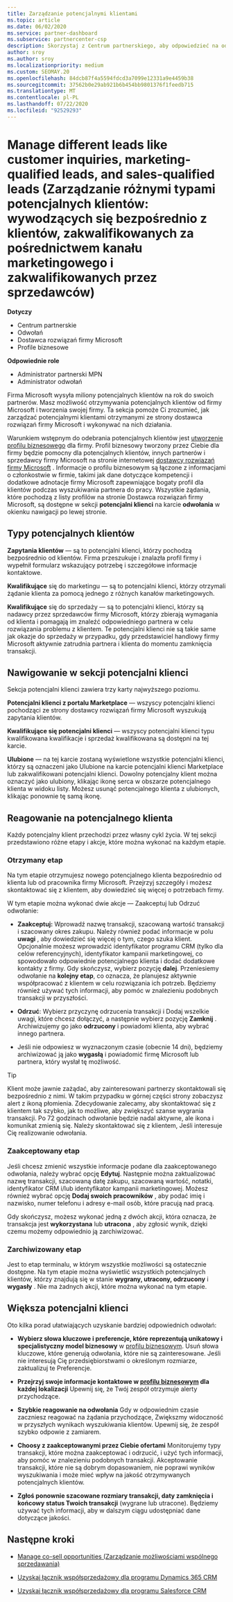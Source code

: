 ```yaml
---
title: Zarządzanie potencjalnymi klientami
ms.topic: article
ms.date: 06/02/2020
ms.service: partner-dashboard
ms.subservice: partnercenter-csp
description: Skorzystaj z Centrum partnerskiego, aby odpowiedzieć na odwołania i zarządzać nowymi, istniejącymi i zarchiwizowanymi potencjalnymi klientami oraz odwołaniami. Dowiedz się również, jak uzyskać więcej odwołań w przyszłości.
author: sroy
ms.author: sroy
ms.localizationpriority: medium
ms.custom: SEOMAY.20
ms.openlocfilehash: 84dcb87f4a5594fdcd3a7099e12331a9e4459b38
ms.sourcegitcommit: 37562b0e29ab921b6b454bb9801376f1feedb715
ms.translationtype: MT
ms.contentlocale: pl-PL
ms.lasthandoff: 07/22/2020
ms.locfileid: "92529293"
---
```

# <a name="manage-different-leads-like-customer-inquiries-marketing-qualified-leads-and-sales-qualified-leads"></a>Manage different leads like customer inquiries, marketing-qualified leads, and sales-qualified leads (Zarządzanie różnymi typami potencjalnych klientów: wywodzących się bezpośrednio z klientów, zakwalifikowanych za pośrednictwem kanału marketingowego i zakwalifikowanych przez sprzedawców)

**Dotyczy**

- Centrum partnerskie
- Odwołań
- Dostawca rozwiązań firmy Microsoft
- Profile biznesowe

**Odpowiednie role**

- Administrator partnerski MPN
- Administrator odwołań

Firma Microsoft wysyła miliony potencjalnych klientów na rok do swoich partnerów. Masz możliwość otrzymywania potencjalnych klientów od firmy Microsoft i tworzenia swojej firmy. Ta sekcja pomoże Ci zrozumieć, jak zarządzać potencjalnymi klientami otrzymanymi ze strony dostawca rozwiązań firmy Microsoft i wykonywać na nich działania.

Warunkiem wstępnym do odebrania potencjalnych klientów jest [utworzenie profilu biznesowego](create-a-marketing-profile.md) dla firmy. Profil biznesowy tworzony przez Ciebie dla firmy będzie pomocny dla potencjalnych klientów, innych partnerów i sprzedawcy firmy Microsoft na stronie internetowej [dostawcy rozwiązań firmy Microsoft](https://www.microsoft.com/solution-providers/home) . Informacje o profilu biznesowym są łączone z informacjami o członkostwie w firmie, takimi jak dane dotyczące kompetencji i dodatkowe adnotacje firmy Microsoft zapewniające bogaty profil dla klientów podczas wyszukiwania partnera do pracy. Wszystkie żądania, które pochodzą z listy profilów na stronie Dostawca rozwiązań firmy Microsoft, są dostępne w sekcji **potencjalni klienci** na karcie **odwołania** w okienku nawigacji po lewej stronie.

## <a name="types-of-leads"></a>Typy potencjalnych klientów

**Zapytania klientów** — są to potencjalni klienci, którzy pochodzą bezpośrednio od klientów. Firma przeszukuje i znalazła profil firmy i wypełnił formularz wskazujący potrzebę i szczegółowe informacje kontaktowe.

**Kwalifikujące** się do marketingu — są to potencjalni klienci, którzy otrzymali żądanie klienta za pomocą jednego z różnych kanałów marketingowych.

**Kwalifikujące** się do sprzedaży — są to potencjalni klienci, którzy są nadawcy przez sprzedawców firmy Microsoft, którzy zbierają wymagania od klienta i pomagają im znaleźć odpowiedniego partnera w celu rozwiązania problemu z klientem. Te potencjalni klienci nie są takie same jak okazje do sprzedaży w przypadku, gdy przedstawiciel handlowy firmy Microsoft aktywnie zatrudnia partnera i klienta do momentu zamknięcia transakcji.

## <a name="navigating-the-leads-section"></a>Nawigowanie w sekcji potencjalni klienci

Sekcja potencjalni klienci zawiera trzy karty najwyższego poziomu. 

**Potencjalni klienci z portalu Marketplace** — wszyscy potencjalni klienci pochodząci ze strony dostawcy rozwiązań firmy Microsoft wyszukują zapytania klientów.

**Kwalifikujące się potencjalni klienci** — wszyscy potencjalni klienci typu kwalifikowana kwalifikacje i sprzedaż kwalifikowana są dostępni na tej karcie.

**Ulubione** — na tej karcie zostaną wyświetlone wszystkie potencjalni klienci, którzy są oznaczeni jako Ulubione na karcie potencjalni klienci Marketplace lub zakwalifikowani potencjalni klienci. Dowolny potencjalny klient można oznaczyć jako ulubiony, klikając ikonę serca w obszarze potencjalnego klienta w widoku listy. Możesz usunąć potencjalnego klienta z ulubionych, klikając ponownie tę samą ikonę.

## <a name="responding-to-a-lead"></a>Reagowanie na potencjalnego klienta

Każdy potencjalny klient przechodzi przez własny cykl życia. W tej sekcji przedstawiono różne etapy i akcje, które można wykonać na każdym etapie.

### <a name="received-stage"></a>Otrzymany etap

Na tym etapie otrzymujesz nowego potencjalnego klienta bezpośrednio od klienta lub od pracownika firmy Microsoft. Przejrzyj szczegóły i możesz skontaktować się z klientem, aby dowiedzieć się więcej o potrzebach firmy.

W tym etapie można wykonać dwie akcje — Zaakceptuj lub Odrzuć odwołanie:

- **Zaakceptuj:** Wprowadź nazwę transakcji, szacowaną wartość transakcji i szacowany okres zakupu. Należy również podać informacje w polu **uwagi** , aby dowiedzieć się więcej o tym, czego szuka klient. Opcjonalnie możesz wprowadzić identyfikator programu CRM (tylko dla celów referencyjnych), identyfikator kampanii marketingowej, co spowodowało odpowiednie potencjalnego klienta i dodać dodatkowe kontakty z firmy. Gdy skończysz, wybierz pozycję **dalej**. Przeniesiemy odwołanie na **kolejny etap**, co oznacza, że planujesz aktywnie współpracować z klientem w celu rozwiązania ich potrzeb. Będziemy również używać tych informacji, aby pomóc w znalezieniu podobnych transakcji w przyszłości. 

- **Odrzuć**: Wybierz przyczynę odrzucenia transakcji i Dodaj wszelkie uwagi, które chcesz dołączyć, a następnie wybierz pozycję **Zamknij** . Archiwizujemy go jako **odrzucony** i powiadomi klienta, aby wybrać innego partnera.

- Jeśli nie odpowiesz w wyznaczonym czasie (obecnie 14 dni), będziemy archiwizować ją jako **wygasłą** i powiadomić firmę Microsoft lub partnera, który wysłał tę możliwość.

> [!TIP]
> Klient może jawnie zażądać, aby zainteresowani partnerzy skontaktowali się bezpośrednio z nimi. W takim przypadku w górnej części strony zobaczysz alert z ikoną płomienia. Zdecydowanie zalecamy, aby skontaktować się z klientem tak szybko, jak to możliwe, aby zwiększyć szanse wygrania transakcji. Po 72 godzinach odwołanie będzie nadal aktywne, ale ikona i komunikat zmienią się. Należy skontaktować się z klientem, Jeśli interesuje Cię realizowanie odwołania.

### <a name="accepted-stage"></a>Zaakceptowany etap

Jeśli chcesz zmienić wszystkie informacje podane dla zaakceptowanego odwołania, należy wybrać opcję **Edytuj**. Następnie można zaktualizować nazwę transakcji, szacowaną datę zakupu, szacowaną wartość, notatki, identyfikator CRM i/lub identyfikator kampanii marketingowej.  Możesz również wybrać opcję **Dodaj swoich pracowników** , aby podać imię i nazwisko, numer telefonu i adresy e-mail osób, które pracują nad pracą.

Gdy skończysz, możesz wykonać jedną z dwóch akcji, która oznacza, że transakcja jest **wykorzystana** lub **utracona** , aby zgłosić wynik, dzięki czemu możemy odpowiednio ją zarchiwizować.

### <a name="archived-stage"></a>Zarchiwizowany etap

Jest to etap terminalu, w którym wszystkie możliwości są ostatecznie dostępne. Na tym etapie można wyświetlić wszystkich potencjalnych klientów, którzy znajdują się w stanie **wygrany, utracony, odrzucony** i **wygasły** . Nie ma żadnych akcji, które można wykonać na tym etapie.

## <a name="getting-more-leads"></a>Większa potencjalni klienci

Oto kilka porad ułatwiających uzyskanie bardziej odpowiednich odwołań:

- **Wybierz słowa kluczowe i preferencje, które reprezentują unikatowy i specjalistyczny model biznesowy** w [profilu biznesowym](create-a-marketing-profile.md). Usuń słowa kluczowe, które generują odwołania, które nie są zainteresowane. Jeśli nie interesują Cię przedsiębiorstwami o określonym rozmiarze, zaktualizuj te Preferencje.

- **Przejrzyj swoje informacje kontaktowe w [profilu biznesowym](create-a-marketing-profile.md) dla każdej lokalizacji** Upewnij się, że Twój zespół otrzymuje alerty przychodzące.

- **Szybkie reagowanie na odwołania** Gdy w odpowiednim czasie zaczniesz reagować na żądania przychodzące, Zwiększmy widoczność w przyszłych wynikach wyszukiwania klientów. Upewnij się, że zespół szybko odpowie z zamiarem.

- **Choosy z zaakceptowanymi przez Ciebie ofertami** Monitorujemy typy transakcji, które można zaakceptować i odrzucić, i użyć tych informacji, aby pomóc w znalezieniu podobnych transakcji. Akceptowanie transakcji, które nie są dobrym dopasowaniem, nie poprawi wyników wyszukiwania i może mieć wpływ na jakość otrzymywanych potencjalnych klientów.

- **Zgłoś ponownie szacowane rozmiary transakcji, daty zamknięcia i końcowy status Twoich transakcji** (wygrane lub utracone). Będziemy używać tych informacji, aby w dalszym ciągu udostępniać dane dotyczące jakości.

## <a name="next-steps"></a>Następne kroki

- [Manage co-sell opportunities (Zarządzanie możliwościami wspólnego sprzedawania)](manage-co-sell-opportunities.md)

- [Uzyskaj łącznik współsprzedażowy dla programu Dynamics 365 CRM](connector-dynamics.md)

- [Uzyskaj łącznik współsprzedażowy dla programu Salesforce CRM](connector-salesforce.md)
